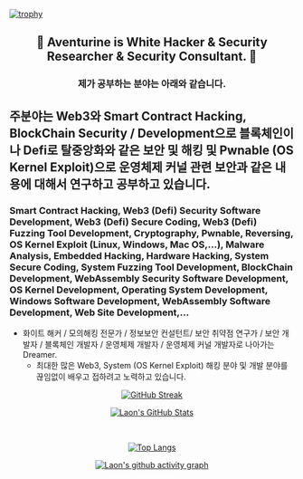 [![trophy](https://github-profile-trophy.vercel.app/?username=AventurineJun&theme=algolia&column=10)](https://github.com/Luon/)

<div align = "center">
<h2> 💫 Aventurine is White Hacker & Security Researcher & Security Consultant. 💫 </h2>
</div>

<div align = "center">
<h3> 제가 공부하는 분야는 아래와 같습니다. </h3>
</div>

## 주분야는 Web3와 Smart Contract Hacking, BlockChain Security / Development으로 블록체인이나 Defi로 탈중앙화와 같은 보안 및 해킹 및 Pwnable (OS Kernel Exploit)으로 운영체제 커널 관련 보안과 같은 내용에 대해서 연구하고 공부하고 있습니다.

### Smart Contract Hacking, Web3 (Defi) Security Software Development, Web3 (Defi) Secure Coding, Web3 (Defi) Fuzzing Tool Development, Cryptography, Pwnable, Reversing, OS Kernel Exploit (Linux, Windows, Mac OS,...), Malware Analysis, Embedded Hacking, Hardware Hacking, System Secure Coding, System Fuzzing Tool Development, BlockChain Development, WebAssembly Security Software Development, OS Kernel Development, Operating System Development, Windows Software Development, WebAssembly Software Development, Web Site Development,... 
 
- 화이트 해커 / 모의해킹 전문가 / 정보보안 컨설턴트/ 보안 취약점 연구가 / 보안 개발자 / 블록체인 개발자 / 운영체제 개발자 / 운영체제 커널 개발자로 나아가는 Dreamer.
  - 최대한 많은 Web3, System (OS Kernel Exploit) 해킹 분야 및 개발 분야를 끊임없이 배우고 접하려고 노력하고 있습니다.

<div align = "center">

[![GitHub Streak](https://github-readme-streak-stats.herokuapp.com/?user=AventurineJun&theme=holi-theme)](https://git.io/streak-stats)

[![Laon's GitHub Stats](https://github-readme-stats.vercel.app/api?username=AventurineJun&hide=contribs,prs&show_icons=true&theme=ambient_gradient)](https://github.com/anuraghazra/github-readme-stats)

<br>

[![Top Langs](https://github-readme-stats.vercel.app/api/top-langs/?username=AventurineJun&langs_count=10&hide=contribs,prs&show_icons=true&theme=ambient_gradient)](https://github.com/anuraghazra/github-readme-stats)

[![Laon's github activity graph](https://github-readme-activity-graph.vercel.app/graph?username=AventurineJun&theme=react-dark&border=true)](https://github.com/ashutosh00710/github-readme-activity-graph)

</div>
 
 
